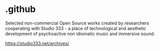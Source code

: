 # .github
Selected non-commercial Open Source works created by researchers cooperating with Studio 333 - a place of technological and aesthetic development of psychoactive non idiomatic music and immersive sound.

https://studio333.net/archives/
